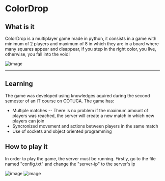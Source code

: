 # ColorDrop

## What is it
ColorDrop is a multiplayer game made in python, it consists in a game with minimum of 2 players and maximum of 8 in which they are in a board where many squares appear and disappear, if you step in the right color, you live, otherwise, you fall into the void!
 
![image](https://user-images.githubusercontent.com/113946578/216772227-7fd4f18d-959e-4671-9edc-82119a74e1db.png)

---

## Learning
The game was developed using knowledges aquired during the second semester of an IT course on COTUCA. The game has:
- Multiple matches -- There is no problem if the maximum amount of players was reached, the server will create a new match in which new players can join
- Syncronized movement and actions between players in the same match
- Use of sockets and object oriented programming

## How to play it
In order to play the game, the server must be running. Firstly, go to the file named "config.txt" and change the "server-ip" to the server's ip

![image](https://user-images.githubusercontent.com/113946578/216772811-b8376294-3f32-4013-8d89-86ffe38c37cf.png)
![image](https://user-images.githubusercontent.com/113946578/216772826-b72942e7-41e8-4949-a00c-834136a47a04.png)

